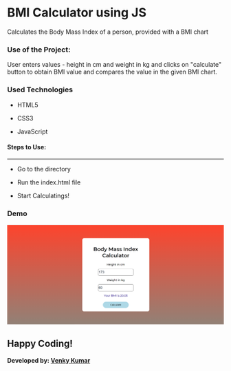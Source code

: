 <h1>BMI Calculator using JS</h1>

<p>Calculates the Body Mass Index of a person, provided with a BMI chart</p>

### Use of the Project:

<p>User enters values - height in cm and weight in kg and clicks on "calculate" button to obtain BMI value and compares the value in the given BMI chart.</p>

<h3>Used Technologies</h3>

- HTML5

- CSS3

- JavaScript

#### Steps to Use:

---
- Go to the directory

- Run the index.html file

- Start Calculatings!

<h3> Demo </h3>
<img src="snap.PNG"/>

## Happy Coding!

<strong>Developed by: <a href="https://github.com/BoddepallyVenkatesh06">Venky Kumar</a>